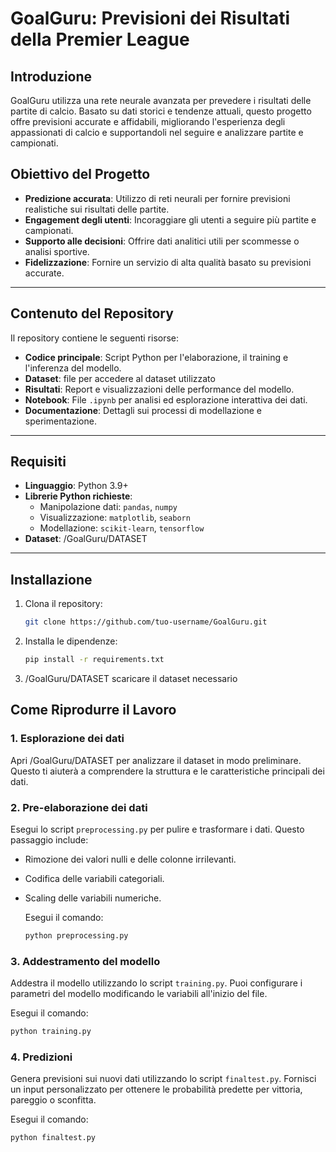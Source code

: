 # GoalGuru: Previsioni dei Risultati della Premier League

## Introduzione
GoalGuru utilizza una rete neurale avanzata per prevedere i risultati delle partite di calcio. Basato su dati storici e tendenze attuali, questo progetto offre previsioni accurate e affidabili, migliorando l'esperienza degli appassionati di calcio e supportandoli nel seguire e analizzare partite e campionati.

## Obiettivo del Progetto
- **Predizione accurata**: Utilizzo di reti neurali per fornire previsioni realistiche sui risultati delle partite.
- **Engagement degli utenti**: Incoraggiare gli utenti a seguire più partite e campionati.
- **Supporto alle decisioni**: Offrire dati analitici utili per scommesse o analisi sportive.
- **Fidelizzazione**: Fornire un servizio di alta qualità basato su previsioni accurate.

---

## Contenuto del Repository
Il repository contiene le seguenti risorse:
- **Codice principale**: Script Python per l'elaborazione, il training e l'inferenza del modello.
- **Dataset**: file per accedere al dataset utilizzato 
- **Risultati**: Report e visualizzazioni delle performance del modello.
- **Notebook**: File `.ipynb` per analisi ed esplorazione interattiva dei dati.
- **Documentazione**: Dettagli sui processi di modellazione e sperimentazione.

---

## Requisiti
- **Linguaggio**: Python 3.9+
- **Librerie Python richieste**:
  - Manipolazione dati: `pandas`, `numpy`
  - Visualizzazione: `matplotlib`, `seaborn`
  - Modellazione: `scikit-learn`, `tensorflow`
- **Dataset**: /GoalGuru/DATASET

---

## Installazione
1. Clona il repository:
   ```bash
   git clone https://github.com/tuo-username/GoalGuru.git

2. Installa le dipendenze:
   ```bash
   pip install -r requirements.txt
   
3. /GoalGuru/DATASET scaricare il dataset necessario
   

## Come Riprodurre il Lavoro

### 1. Esplorazione dei dati
Apri /GoalGuru/DATASET per analizzare il dataset in modo preliminare. Questo ti aiuterà a comprendere la struttura e le caratteristiche principali dei dati.

### 2. Pre-elaborazione dei dati
Esegui lo script `preprocessing.py` per pulire e trasformare i dati. Questo passaggio include:
- Rimozione dei valori nulli e delle colonne irrilevanti.
- Codifica delle variabili categoriali.
- Scaling delle variabili numeriche.
  
  Esegui il comando:
  ```bash
  python preprocessing.py

### 3. Addestramento del modello
Addestra il modello utilizzando lo script `training.py`. Puoi configurare i parametri del modello modificando le variabili all'inizio del file.

  Esegui il comando:
  ```bash
  python training.py
  ```

### 4. Predizioni
Genera previsioni sui nuovi dati utilizzando lo script `finaltest.py`. Fornisci un input personalizzato per ottenere le probabilità predette per vittoria, pareggio o sconfitta.

  Esegui il comando:
  ```bash
  python finaltest.py
  ```
























 
   



   
